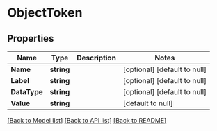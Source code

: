 # ObjectToken

## Properties
Name | Type | Description | Notes
------------ | ------------- | ------------- | -------------
**Name** | **string** |  | [optional] [default to null]
**Label** | **string** |  | [optional] [default to null]
**DataType** | **string** |  | [optional] [default to null]
**Value** | **string** |  | [default to null]

[[Back to Model list]](../README.md#documentation-for-models) [[Back to API list]](../README.md#documentation-for-api-endpoints) [[Back to README]](../README.md)


